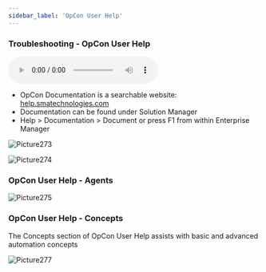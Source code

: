 ```yaml
---
sidebar_label: 'OpCon User Help'
---
```


### Troubleshooting - OpCon User Help

<audio controls="controls">
  <source type="audio/mp3" src="audiobasic/TroubleshootingOpConUserHelp.mp3"></source>
  <p>Your browser does not support the audio element.</p>
</audio>

* OpCon Documentation is a searchable website: <a href="https://help.smatechnologies.com" target="_blank">help.smatechnologies.com</a>
* Documentation can be found under Solution Manager
* Help > Documentation > Document or press F1 from within Enterprise Manager 

![Picture273](/imgbasic/273.png)  

![Picture274](/imgbasic/274.png)

### OpCon User Help - Agents

![Picture275](/imgbasic/275.png) 

### OpCon User Help - Concepts

The Concepts section of OpCon User Help assists with basic and advanced automation concepts 

![Picture277](/imgbasic/277.png)  